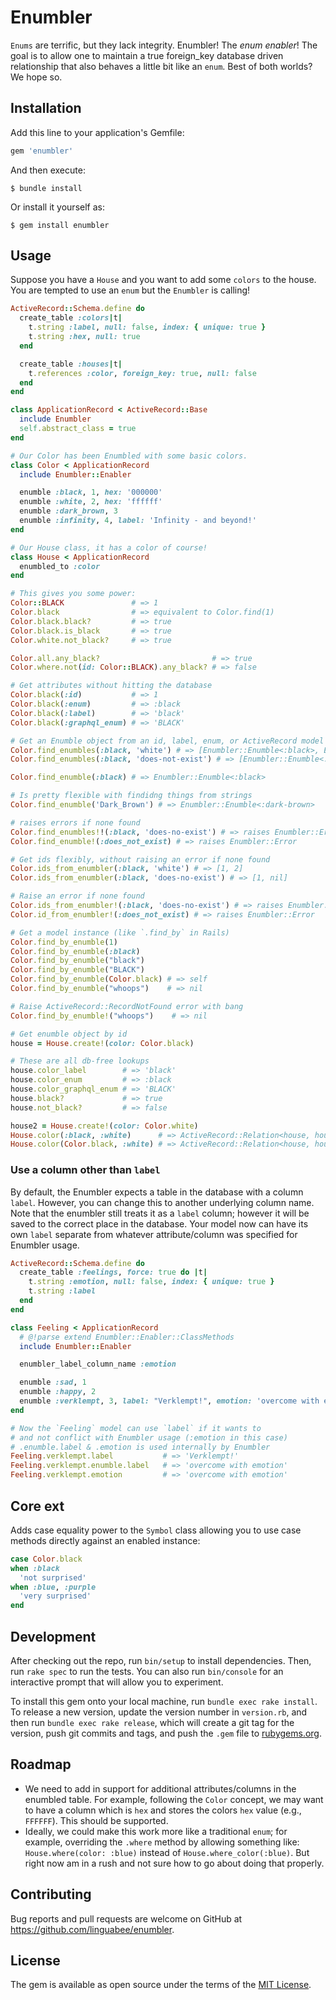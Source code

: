 # Enumbler

`Enums` are terrific, but they lack integrity.  Enumbler! The _enum enabler_!  The goal is to allow one to maintain a true foreign_key database driven relationship that also behaves a little bit like an `enum`.  Best of both worlds?  We hope so.

## Installation

Add this line to your application's Gemfile:

```ruby
gem 'enumbler'
```

And then execute:

    $ bundle install

Or install it yourself as:

    $ gem install enumbler

## Usage

Suppose you have a `House` and you want to add some `colors` to the house.  You are tempted to use an `enum` but the `Enumbler` is calling!

```ruby
ActiveRecord::Schema.define do
  create_table :colors|t|
    t.string :label, null: false, index: { unique: true }
    t.string :hex, null: true
  end

  create_table :houses|t|
    t.references :color, foreign_key: true, null: false
  end
end

class ApplicationRecord < ActiveRecord::Base
  include Enumbler
  self.abstract_class = true
end

# Our Color has been Enumbled with some basic colors.
class Color < ApplicationRecord
  include Enumbler::Enabler

  enumble :black, 1, hex: '000000'
  enumble :white, 2, hex: 'ffffff'
  enumble :dark_brown, 3
  enumble :infinity, 4, label: 'Infinity - and beyond!'
end

# Our House class, it has a color of course!
class House < ApplicationRecord
  enumbled_to :color
end

# This gives you some power:
Color::BLACK               # => 1
Color.black                # => equivalent to Color.find(1)
Color.black.black?         # => true
Color.black.is_black       # => true
Color.white.not_black?     # => true

Color.all.any_black?                         # => true
Color.where.not(id: Color::BLACK).any_black? # => false

# Get attributes without hitting the database
Color.black(:id)           # => 1
Color.black(:enum)         # => :black
Color.black(:label)        # => 'black'
Color.black(:graphql_enum) # => 'BLACK'

# Get an Enumble object from an id, label, enum, or ActiveRecord model
Color.find_enumbles(:black, 'white') # => [Enumbler::Enumble<:black>, Enumbler::Enumble<:white>]
Color.find_enumbles(:black, 'does-not-exist') # => [Enumbler::Enumble<:black>, nil]

Color.find_enumble(:black) # => Enumbler::Enumble<:black>

# Is pretty flexible with findidng things from strings
Color.find_enumble('Dark_Brown') # => Enumbler::Enumble<:dark-brown>

# raises errors if none found
Color.find_enumbles!!(:black, 'does-no-exist') # => raises Enumbler::Error
Color.find_enumble!(:does_not_exist) # => raises Enumbler::Error

# Get ids flexibly, without raising an error if none found
Color.ids_from_enumbler(:black, 'white') # => [1, 2]
Color.ids_from_enumbler(:black, 'does-no-exist') # => [1, nil]

# Raise an error if none found
Color.ids_from_enumbler!(:black, 'does-no-exist') # => raises Enumbler::Error
Color.id_from_enumbler!(:does_not_exist) # => raises Enumbler::Error

# Get a model instance (like `.find_by` in Rails)
Color.find_by_enumble(1)
Color.find_by_enumble(:black)
Color.find_by_enumble("black")
Color.find_by_enumble("BLACK")
Color.find_by_enumble(Color.black) # => self
Color.find_by_enumble("whoops")    # => nil

# Raise ActiveRecord::RecordNotFound error with bang
Color.find_by_enumble!("whoops")    # => nil

# Get enumble object by id
house = House.create!(color: Color.black)

# These are all db-free lookups
house.color_label        # => 'black'
house.color_enum         # => :black
house.color_graphql_enum # => 'BLACK'
house.black?             # => true
house.not_black?         # => false

house2 = House.create!(color: Color.white)
House.color(:black, :white)      # => ActiveRecord::Relation<house, house2>
House.color(Color.black, :white) # => ActiveRecord::Relation<house, house2>
```

### Use a column other than `label`

By default, the Enumbler expects a table in the database with a column `label`.  However, you can change this to another underlying column name.  Note that the enumbler still treats it as a `label` column; however it will be saved to the correct place in the database. Your model now can have its own `label` separate from whatever attribute/column was
specified for Enumbler usage.

```ruby
ActiveRecord::Schema.define do
  create_table :feelings, force: true do |t|
    t.string :emotion, null: false, index: { unique: true }
    t.string :label
  end
end

class Feeling < ApplicationRecord
  # @!parse extend Enumbler::Enabler::ClassMethods
  include Enumbler::Enabler

  enumbler_label_column_name :emotion

  enumble :sad, 1
  enumble :happy, 2
  enumble :verklempt, 3, label: "Verklempt!", emotion: 'overcome with emotion'
end

# Now the `Feeling` model can use `label` if it wants to
# and not conflict with Enumbler usage (:emotion in this case)
# .enumble.label & .emotion is used internally by Enumbler
Feeling.verklempt.label           # => 'Verklempt!'
Feeling.verklempt.enumble.label   # => 'overcome with emotion'
Feeling.verklempt.emotion         # => 'overcome with emotion'
```

## Core ext

Adds case equality power to the `Symbol` class allowing you to use case methods directly against an enabled instance:

```ruby
case Color.black
when :black
  'not surprised'
when :blue, :purple
  'very surprised'
end
```

## Development

After checking out the repo, run `bin/setup` to install dependencies. Then, run `rake spec` to run the tests. You can also run `bin/console` for an interactive prompt that will allow you to experiment.

To install this gem onto your local machine, run `bundle exec rake install`. To release a new version, update the version number in `version.rb`, and then run `bundle exec rake release`, which will create a git tag for the version, push git commits and tags, and push the `.gem` file to [rubygems.org](https://rubygems.org).

## Roadmap

* We need to add in support for additional attributes/columns in the enumbled table.  For example, following the `Color` concept, we may want to have a column which is `hex` and stores the colors `hex` value (e.g., `FFFFFF`).  This should be supported.
* Ideally, we could make this work more like a traditional `enum`; for example, overriding the `.where` method by allowing something like: `House.where(color: :blue)` instead of `House.where_color(:blue)`.  But right now am in a rush and not sure how to go about doing that properly.

## Contributing

Bug reports and pull requests are welcome on GitHub at https://github.com/linguabee/enumbler.


## License

The gem is available as open source under the terms of the [MIT License](https://opensource.org/licenses/MIT).
